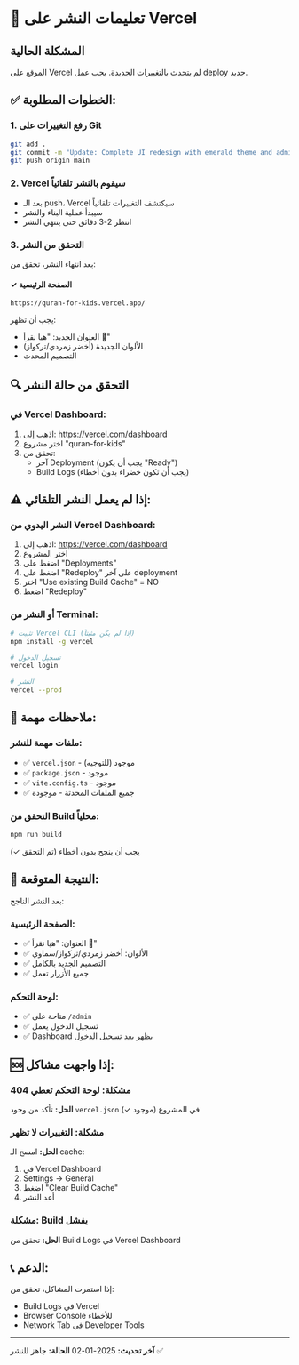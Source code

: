 # 🚀 تعليمات النشر على Vercel

## المشكلة الحالية
الموقع على Vercel لم يتحدث بالتغييرات الجديدة. يجب عمل deploy جديد.

## ✅ الخطوات المطلوبة:

### 1. رفع التغييرات على Git
```bash
git add .
git commit -m "Update: Complete UI redesign with emerald theme and admin panel"
git push origin main
```

### 2. Vercel سيقوم بالنشر تلقائياً
- بعد الـ push، Vercel سيكتشف التغييرات تلقائياً
- سيبدأ عملية البناء والنشر
- انتظر 2-3 دقائق حتى ينتهي النشر

### 3. التحقق من النشر
بعد انتهاء النشر، تحقق من:

#### ✓ الصفحة الرئيسية
```
https://quran-for-kids.vercel.app/
```
يجب أن تظهر:
- العنوان الجديد: "هيا نقرأ 📖"
- الألوان الجديدة (أخضر زمردي/تركواز)
- التصميم المحدث

<!-- لوحة التحكم والإدمن أُزيلت لتبسيط الواجهة للأطفال -->

## 🔍 التحقق من حالة النشر

### في Vercel Dashboard:
1. اذهب إلى: https://vercel.com/dashboard
2. اختر مشروع "quran-for-kids"
3. تحقق من:
   - آخر Deployment (يجب أن يكون "Ready")
   - Build Logs (يجب أن تكون خضراء بدون أخطاء)

## ⚠️ إذا لم يعمل النشر التلقائي:

### النشر اليدوي من Vercel Dashboard:
1. اذهب إلى: https://vercel.com/dashboard
2. اختر المشروع
3. اضغط على "Deployments"
4. اضغط على "Redeploy" على آخر deployment
5. اختر "Use existing Build Cache" = NO
6. اضغط "Redeploy"

### أو النشر من Terminal:
```bash
# تثبيت Vercel CLI (إذا لم يكن مثبتاً)
npm install -g vercel

# تسجيل الدخول
vercel login

# النشر
vercel --prod
```

## 📝 ملاحظات مهمة:

### ملفات مهمة للنشر:
- ✅ `vercel.json` - موجود (للتوجيه)
- ✅ `package.json` - موجود
- ✅ `vite.config.ts` - موجود
- ✅ جميع الملفات المحدثة - موجودة

### التحقق من Build محلياً:
```bash
npm run build
```
يجب أن ينجح بدون أخطاء (تم التحقق ✓)

## 🎯 النتيجة المتوقعة:

بعد النشر الناجح:

### الصفحة الرئيسية:
- ✅ العنوان: "هيا نقرأ 📖"
- ✅ الألوان: أخضر زمردي/تركواز/سماوي
- ✅ التصميم الجديد بالكامل
- ✅ جميع الأزرار تعمل

### لوحة التحكم:
- ✅ متاحة على `/admin`
- ✅ تسجيل الدخول يعمل
- ✅ Dashboard يظهر بعد تسجيل الدخول

## 🆘 إذا واجهت مشاكل:

### مشكلة: لوحة التحكم تعطي 404
**الحل:** تأكد من وجود `vercel.json` في المشروع (موجود ✓)

### مشكلة: التغييرات لا تظهر
**الحل:** امسح الـ cache:
1. في Vercel Dashboard
2. Settings → General
3. اضغط "Clear Build Cache"
4. أعد النشر

### مشكلة: Build يفشل
**الحل:** تحقق من Build Logs في Vercel Dashboard

## 📞 الدعم:

إذا استمرت المشاكل، تحقق من:
- Build Logs في Vercel
- Browser Console للأخطاء
- Network Tab في Developer Tools

---

**آخر تحديث:** 2025-01-02
**الحالة:** جاهز للنشر ✅